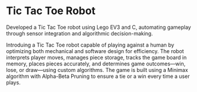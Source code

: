 # Tic Tac Toe Robot
Developed a Tic Tac Toe robot using Lego EV3 and C, automating gameplay through sensor integration and algorithmic decision-making.

Introduing a Tic Tac Toe robot capable of playing against a human by optimizing both mechanical and software design for efficiency. The robot interprets player moves, manages piece storage, tracks the game board in memory, places pieces accurately, and determines game outcomes—win, lose, or draw—using custom algorithms. The game is built using a Minimax algorithm with Alpha-Beta Pruning to ensure a tie or a win every time a user plays. 



